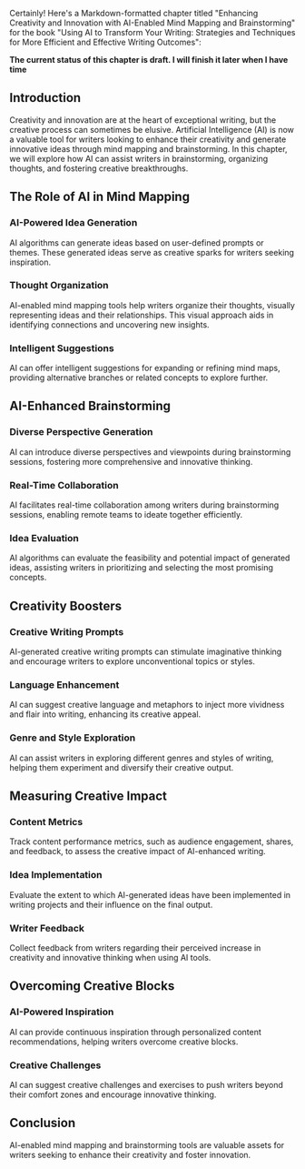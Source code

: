 Certainly! Here's a Markdown-formatted chapter titled "Enhancing Creativity and Innovation with AI-Enabled Mind Mapping and Brainstorming" for the book "Using AI to Transform Your Writing: Strategies and Techniques for More Efficient and Effective Writing Outcomes":

**The current status of this chapter is draft. I will finish it later when I have time**

Introduction
------------

Creativity and innovation are at the heart of exceptional writing, but the creative process can sometimes be elusive. Artificial Intelligence (AI) is now a valuable tool for writers looking to enhance their creativity and generate innovative ideas through mind mapping and brainstorming. In this chapter, we will explore how AI can assist writers in brainstorming, organizing thoughts, and fostering creative breakthroughs.

The Role of AI in Mind Mapping
------------------------------

### AI-Powered Idea Generation

AI algorithms can generate ideas based on user-defined prompts or themes. These generated ideas serve as creative sparks for writers seeking inspiration.

### Thought Organization

AI-enabled mind mapping tools help writers organize their thoughts, visually representing ideas and their relationships. This visual approach aids in identifying connections and uncovering new insights.

### Intelligent Suggestions

AI can offer intelligent suggestions for expanding or refining mind maps, providing alternative branches or related concepts to explore further.

AI-Enhanced Brainstorming
-------------------------

### Diverse Perspective Generation

AI can introduce diverse perspectives and viewpoints during brainstorming sessions, fostering more comprehensive and innovative thinking.

### Real-Time Collaboration

AI facilitates real-time collaboration among writers during brainstorming sessions, enabling remote teams to ideate together efficiently.

### Idea Evaluation

AI algorithms can evaluate the feasibility and potential impact of generated ideas, assisting writers in prioritizing and selecting the most promising concepts.

Creativity Boosters
-------------------

### Creative Writing Prompts

AI-generated creative writing prompts can stimulate imaginative thinking and encourage writers to explore unconventional topics or styles.

### Language Enhancement

AI can suggest creative language and metaphors to inject more vividness and flair into writing, enhancing its creative appeal.

### Genre and Style Exploration

AI can assist writers in exploring different genres and styles of writing, helping them experiment and diversify their creative output.

Measuring Creative Impact
-------------------------

### Content Metrics

Track content performance metrics, such as audience engagement, shares, and feedback, to assess the creative impact of AI-enhanced writing.

### Idea Implementation

Evaluate the extent to which AI-generated ideas have been implemented in writing projects and their influence on the final output.

### Writer Feedback

Collect feedback from writers regarding their perceived increase in creativity and innovative thinking when using AI tools.

Overcoming Creative Blocks
--------------------------

### AI-Powered Inspiration

AI can provide continuous inspiration through personalized content recommendations, helping writers overcome creative blocks.

### Creative Challenges

AI can suggest creative challenges and exercises to push writers beyond their comfort zones and encourage innovative thinking.

Conclusion
----------

AI-enabled mind mapping and brainstorming tools are valuable assets for writers seeking to enhance their creativity and foster innovation.
